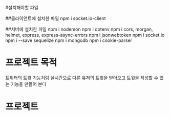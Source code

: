 #설치해야할 파일

##클라이언트에 설치한 파일
npm i socket.io-client

##서버에 설치한 파일
npm i nodemon
npm i dotenv
npm i cors, morgan, helmet, express, express-async-errors
npm i jsonwebtoken
npm i socket.io
npm i --save sequelize
npm i mongodb
npm i cookie-parser

## <!-- Line -->

# 프로젝트 목적

트위터의 트윗 기능처럼 실시간으로 다른 유저의 트윗을 받아오고 트윗을 작성할 수 있는 기능을 만들어 본다

# 프로젝트
